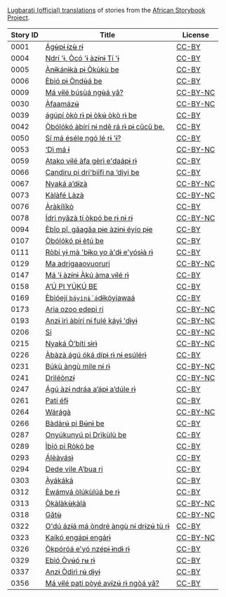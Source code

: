 [Lugbarati (official) translations](http://my.africanstorybook.org/language/lugbarati-official) of stories from the [African Storybook Project](http://my.africanstorybook.org).

Story ID | Title | License
-------- | ----- | -------
0001 | [Ágʉ̀pɨ́ ɨ́zʉ̀ rɨ́](http://my.africanstorybook.org/stories/ágʉ̀pɨ́-ɨ́zʉ̀-rɨ́) | [CC-BY](https://creativecommons.org/licenses/by/3.0/)
0004 | [Ndrí 'ɨ, Òcó 'ɨ àzɨ́nɨ Tí 'ɨ](http://my.africanstorybook.org/stories/ndrí-ɨ-òcó-ɨ-àzɨ́nɨ-tí-ɨ) | [CC-BY](https://creativecommons.org/licenses/by/3.0/)
0005 | [Ànɨ́kánɨ̀kà pɨ Òkùkù be](http://my.africanstorybook.org/stories/ànɨ́kánɨ̀kà-pɨ-òkùkù-be) | [CC-BY](https://creativecommons.org/licenses/by/3.0/)
0006 | [Èbìó pɨ Òndʉ̀á be](http://my.africanstorybook.org/stories/èbìó-pɨ-òndʉ̀á-be) | [CC-BY](https://creativecommons.org/licenses/by/3.0/)
0009 | [Má vɨ́lé búsùá ngʉ̀á yǎ?](http://my.africanstorybook.org/stories/má-vɨ́lé-búsùá-ngʉ̀á-yǎ) | [CC-BY-NC](https://creativecommons.org/licenses/by-nc/3.0/)
0030 | [Àfaamázʉ́](http://my.africanstorybook.org/stories/àfaamázʉ́) | [CC-BY-NC](https://creativecommons.org/licenses/by-nc/3.0/)
0039 | [ágúpí òkò rɨ̀ pɨ òkʉ́ òkò rɨ̀ be](http://my.africanstorybook.org/stories/ágúpí-òkò-rɨ̀-pɨ-òkʉ́-òkò-rɨ̀-be) | [CC-BY](https://creativecommons.org/licenses/by/3.0/)
0042 | [Òbólókó àbírí nɨ́ ndě rá rɨ̀ pɨ cǔcǔ be.](http://my.africanstorybook.org/stories/òbólókó-àbírí-nɨ́-ndě-rá-rɨ̀-pɨ-cǔcǔ-be) | [CC-BY](https://creativecommons.org/licenses/by/3.0/)
0050 | [Sí má éséle ngó lé rɨ 'ɨ?](http://my.africanstorybook.org/stories/sí-má-éséle-ngó-lé-rɨ-ɨ) | [CC-BY](https://creativecommons.org/licenses/by/3.0/)
0053 | [‘Dì má ɨ́](http://my.africanstorybook.org/stories/‘dì-má-ɨ́) | [CC-BY-NC](https://creativecommons.org/licenses/by-nc/3.0/)
0059 | [Atako vɨ́lé àfa gèrì e'daápɨ rɨ̀](http://my.africanstorybook.org/stories/atako-vɨ́lé-àfa-gèrì-edaápɨ-rɨ̀) | [CC-BY](https://creativecommons.org/licenses/by/3.0/)
0066 | [Candiru pi dri'biifi na ‘diyi be](http://my.africanstorybook.org/stories/candiru-pi-dribiifi-na-‘diyi-be) | [CC-BY](https://creativecommons.org/licenses/by/3.0/)
0067 | [Nyaká a’dɨ́zà](http://my.africanstorybook.org/stories/nyaká-a’dɨ́zà) | [CC-BY-NC](https://creativecommons.org/licenses/by-nc/3.0/)
0073 | [Kàlàfé Làzà](http://my.africanstorybook.org/stories/kàlàfé-làzà-0) | [CC-BY-NC](https://creativecommons.org/licenses/by-nc/3.0/)
0076 | [Àràkílíkò](http://my.africanstorybook.org/stories/àràkílíkò-0) | [CC-BY](https://creativecommons.org/licenses/by/3.0/)
0078 | [Ídri nyǎzà tí òkpó be rɨ nɨ rɨ](http://my.africanstorybook.org/stories/ídri-nyǎzà-tí-òkpó-be-rɨ-nɨ-rɨ) | [CC-BY-NC](https://creativecommons.org/licenses/by-nc/3.0/)
0094 | [Èbǐo pǐ, gǎagǎa pɨe àzɨnɨ éyío pɨe](http://my.africanstorybook.org/stories/èbǐo-pǐ-gǎagǎ-pɨe-àzɨnɨ-éyío-pɨe) | [CC-BY](https://creativecommons.org/licenses/by/3.0/)
0107 | [Òbólókó pɨ ètú be](http://my.africanstorybook.org/stories/òbólókó-pɨ-ètú-be) | [CC-BY](https://creativecommons.org/licenses/by/3.0/)
0111 | [Ròbí yɨ mà 'bɨ́ko yo à'dɨ e'yósɨ̀à rɨ̀](http://my.africanstorybook.org/stories/ròbí-yɨ-mà-bɨ́ko-yo-àdɨ-eyósɨ̀à-rɨ̀) | [CC-BY](https://creativecommons.org/licenses/by/3.0/)
0129 | [Ma adrigaaovuoruri](http://my.africanstorybook.org/stories/ma-adrigaaovuoruri) | [CC-BY-NC](https://creativecommons.org/licenses/by-nc/3.0/)
0147 | [Má 'ɨ́ àzɨ́nɨ Àkú àma vɨ́lé rɨ̀](http://my.africanstorybook.org/stories/má-ɨ́-àzɨ́nɨ-àkú-àma-vɨ́lé-rɨ̀) | [CC-BY](https://creativecommons.org/licenses/by/3.0/)
0158 | [A’Ú PI YÚKÚ BE](http://my.africanstorybook.org/stories/a’ú-pi-yúkú-be) | [CC-BY](https://creativecommons.org/licenses/by/3.0/)
0169 | [Èbìóejí `báyinɨ́ á`dɨ́kóyiawaá](http://my.africanstorybook.org/stories/èbìóejí-báyinɨ́-ádɨ́kóyiawaá) | [CC-BY](https://creativecommons.org/licenses/by/3.0/)
0173 | [Aria ozoo edepi ri](http://my.africanstorybook.org/stories/aria-ozoo-edepi-ri-0) | [CC-BY-NC](https://creativecommons.org/licenses/by-nc/3.0/)
0193 | [Anzɨ ìrì àbírí nɨ́ fulé káyɨ̀ 'dɨ̀yɨ](http://my.africanstorybook.org/stories/anzɨ-ìrì-àbírí-nɨ́-fulé-káyɨ̀-dɨ̀yɨ) | [CC-BY-NC](https://creativecommons.org/licenses/by-nc/3.0/)
0206 | [Sí](http://my.africanstorybook.org/stories/sí-0) | [CC-BY-NC](https://creativecommons.org/licenses/by-nc/3.0/)
0215 | [Nyaká Ò’bíti sɨ̀rɨ̀](http://my.africanstorybook.org/stories/nyaká-ò’bíti-sɨ̀rɨ̀) | [CC-BY-NC](https://creativecommons.org/licenses/by-nc/3.0/)
0226 | [Àbàzà ágú óká dípɨ rɨ̀ nɨ́ esúlérɨ̀](http://my.africanstorybook.org/stories/àbàzà-ágú-óká-dípɨ-rɨ̀-nɨ́-esúlérɨ̀) | [CC-BY](https://creativecommons.org/licenses/by/3.0/)
0231 | [Búkù àngù mile nɨ́ rɨ̀](http://my.africanstorybook.org/stories/búkù-àngù-mile-nɨ́-rɨ̀) | [CC-BY-NC](https://creativecommons.org/licenses/by-nc/3.0/)
0241 | [Drìléònzɨ́](http://my.africanstorybook.org/stories/drìléònzɨ́) | [CC-BY-NC](https://creativecommons.org/licenses/by-nc/3.0/)
0247 | [Ágú àzɨ́ ndráa a’ápɨ a’dúle rɨ̀](http://my.africanstorybook.org/stories/ágú-àzɨ́-ndráa-a’ápɨ-a’dúle-rɨ̀) | [CC-BY](https://creativecommons.org/licenses/by/3.0/)
0261 | [Patí éfɨ́](http://my.africanstorybook.org/stories/patí-éfɨ́) | [CC-BY](https://creativecommons.org/licenses/by/3.0/)
0264 | [Wárágà](http://my.africanstorybook.org/stories/wárágà) | [CC-BY-NC](https://creativecommons.org/licenses/by-nc/3.0/)
0266 | [Bàdàrʉ́ pi Bʉ́nɨ̀ be](http://my.africanstorybook.org/stories/bàdàrʉ́-pi-bʉ́nɨ̀-be) | [CC-BY](https://creativecommons.org/licenses/by/3.0/)
0287 | [Onyúkunyú pi Drìkùlù be](http://my.africanstorybook.org/stories/onyúkunyú-pi-drìkùlù-be-0) | [CC-BY](https://creativecommons.org/licenses/by/3.0/)
0289 | [Ìbíó pi Ròkó be](http://my.africanstorybook.org/stories/ìbíó-pi-ròkó-be) | [CC-BY](https://creativecommons.org/licenses/by/3.0/)
0293 | [Álèàvásɨ̀](http://my.africanstorybook.org/stories/álèàvásɨ̀) | [CC-BY](https://creativecommons.org/licenses/by/3.0/)
0294 | [Dede vile A’bua ri](http://my.africanstorybook.org/stories/dede-vile-a’bua-ri) | [CC-BY](https://creativecommons.org/licenses/by/3.0/)
0303 | [Àyákáká](http://my.africanstorybook.org/stories/àyákáká) | [CC-BY](https://creativecommons.org/licenses/by/3.0/)
0312 | [Èwámvá òlúkùlúá be rɨ̀](http://my.africanstorybook.org/stories/èwámvá-òlúkùlúá-be-rɨ̀) | [CC-BY](https://creativecommons.org/licenses/by/3.0/)
0313 | [Òkàlàkʉ̀kàlà](http://my.africanstorybook.org/stories/òkàlàkʉ̀kàlà) | [CC-BY-NC](https://creativecommons.org/licenses/by-nc/3.0/)
0318 | [Gǎtʉ̀](http://my.africanstorybook.org/stories/gǎtʉ̀) | [CC-BY-NC](https://creativecommons.org/licenses/by-nc/3.0/)
0322 | [O'dú ázɨ́á má òndré àngù nɨ́ drɨzʉ́ tù rɨ̀](http://my.africanstorybook.org/stories/odú-ázɨ́á-má-òndré-àngù-nɨ́-drɨzʉ́-tù-rɨ̀) | [CC-BY](https://creativecommons.org/licenses/by/3.0/)
0323 | [Kaíkó engápɨ engárɨ̀](http://my.africanstorybook.org/stories/kaíkó-engápɨ-engárɨ̀) | [CC-BY-NC](https://creativecommons.org/licenses/by-nc/3.0/)
0326 | [Òkpóróá e'yó nzépɨ ɨ̀ndɨ̀ rɨ̀](http://my.africanstorybook.org/stories/òkpóróá-eyó-nzépɨ-ɨ̀ndɨ̀-rɨ̀) | [CC-BY](https://creativecommons.org/licenses/by/3.0/)
0329 | [Ebìó Òvʉ́ó rʉ rɨ̀](http://my.africanstorybook.org/stories/ebìó-òvʉ́ó-rʉ-rɨ̀) | [CC-BY](https://creativecommons.org/licenses/by/3.0/)
0337 | [Anzɨ Òdirì rʉ́ dɨ̀yɨ](http://my.africanstorybook.org/stories/anzɨ-òdirì-rʉ́-dɨ̀yɨ) | [CC-BY](https://creativecommons.org/licenses/by/3.0/)
0356 | [Má vɨ́lé pati pòyé avɨ́zʉ́ rɨ̀ ngòá yǎ?](http://my.africanstorybook.org/stories/má-vɨ́lé-pati-pòyé-avɨ́zʉ́-rɨ̀-ngòá-yǎ) | [CC-BY](https://creativecommons.org/licenses/by/3.0/)
